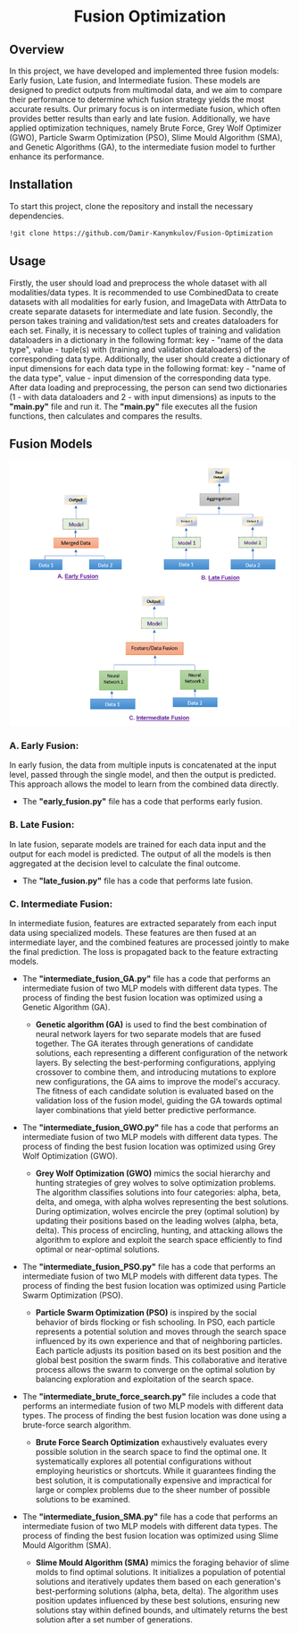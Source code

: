 <h1 align= "center"> Fusion Optimization </h1>

## Overview

In this project, we have developed and implemented three fusion models: Early fusion, Late fusion, and Intermediate fusion. These models are designed to predict outputs from multimodal data, and we aim to compare their performance to determine which fusion strategy yields the most accurate results. Our primary focus is on intermediate fusion, which often provides better results than early and late fusion. Additionally, we have applied optimization techniques, namely Brute Force, Grey Wolf Optimizer (GWO), Particle Swarm Optimization (PSO), Slime Mould Algorithm (SMA), and Genetic Algorithms (GA), to the intermediate fusion model to further enhance its performance.

## Installation

To start this project, clone the repository and install the necessary dependencies.
```bash
!git clone https://github.com/Damir-Kanymkulov/Fusion-Optimization
```

## Usage
Firstly, the user should load and preprocess the whole dataset with all modalities/data types. It is recommended to use CombinedData to create datasets with all modalities for early fusion, and ImageData with AttrData to create separate datasets for intermediate and late fusion. Secondly, the person takes training and validation/test sets and creates dataloaders for each set. Finally, it is necessary to collect tuples of training and validation dataloaders in a dictionary in the following format: key - "name of the data type", value - tuple(s) with (training and validation dataloaders) of the corresponding data type. Additionally, the user should create a dictionary of input dimensions for each data type in the following format: key - "name of the data type", value - input dimension of the corresponding data type.
After data loading and preprocessing, the person can send two dictionaries (1 - with data dataloaders and 2 - with input dimensions) as inputs to the **"main.py"** file and run it. The **"main.py"** file executes all the fusion functions, then calculates and compares the results.

## Fusion Models

![Fusion Diagram](https://github.com/yadavAmru/FusionOptimization/blob/main/Images/Fusion_Diagrams.png)

### A. Early Fusion:
In early fusion, the data from multiple inputs is concatenated at the input level, passed through the single model, and then the output is predicted. This approach allows the model to learn from the combined data directly. 
- The **"early_fusion.py"** file has a code that performs early fusion.

### B. Late Fusion:
In late fusion, separate models are trained for each data input and the output for each model is predicted. The output of all the models is then aggregated at the decision level to calculate the final outcome. 
- The **"late_fusion.py"** file has a code that performs late fusion.

### C. Intermediate Fusion:
In intermediate fusion, features are extracted separately from each input data using specialized models. These features are then fused at an intermediate layer, and the combined features are processed jointly to make the final prediction. The loss is propagated back to the feature extracting models.
- The **"intermediate_fusion_GA.py"** file has a code that performs an intermediate fusion of two MLP models with different data types. The process of finding the best fusion location was optimized using a Genetic Algorithm (GA).
  - **Genetic algorithm (GA)** is used to find the best combination of neural network layers for two separate models that are fused together. The GA iterates through generations of candidate solutions, each representing a different configuration of the network layers. By selecting the best-performing configurations, applying crossover to combine them, and introducing mutations to explore new configurations, the GA aims to improve the model's accuracy. The fitness of each candidate solution is evaluated based on the validation loss of the fusion model, guiding the GA towards optimal layer combinations that yield better predictive performance.
    
- The **"intermediate_fusion_GWO.py"** file has a code that performs an intermediate fusion of two MLP models with different data types. The process of finding the best fusion location was optimized using Grey Wolf Optimization (GWO).
  - **Grey Wolf Optimization (GWO)** mimics the social hierarchy and hunting strategies of grey wolves to solve optimization problems. The algorithm classifies solutions into four categories: alpha, beta, delta, and omega, with alpha wolves representing the best solutions. During optimization, wolves encircle the prey (optimal solution) by updating their positions based on the leading wolves (alpha, beta, delta). This process of encircling, hunting, and attacking allows the algorithm to explore and exploit the search space efficiently to find optimal or near-optimal solutions.
    
- The **"intermediate_fusion_PSO.py"** file has a code that performs an intermediate fusion of two MLP models with different data types. The process of finding the best fusion location was optimized using Particle Swarm Optimization (PSO).
   - **Particle Swarm Optimization (PSO)** is inspired by the social behavior of birds flocking or fish schooling. In PSO, each particle represents a potential solution and moves through the search space influenced by its own experience and that of neighboring particles. Each particle adjusts its position based on its best position and the global best position the swarm finds. This collaborative and iterative process allows the swarm to converge on the optimal solution by balancing exploration and exploitation of the search space.
     
- The **"intermediate_brute_force_search.py"** file includes a code that performs an intermediate fusion of two MLP models with different data types. The process of finding the best fusion location was done using a brute-force search algorithm.
   - **Brute Force Search Optimization** exhaustively evaluates every possible solution in the search space to find the optimal one. It systematically explores all potential configurations without employing heuristics or shortcuts. While it guarantees finding the best solution, it is computationally expensive and impractical for large or complex problems due to the sheer number of possible solutions to be examined.

- The **"intermediate_fusion_SMA.py"** file has a code that performs an intermediate fusion of two MLP models with different data types. The process of finding the best fusion location was optimized using Slime Mould Algorithm (SMA).
   - **Slime Mould Algorithm (SMA)** mimics the foraging behavior of slime molds to find optimal solutions. It initializes a population of potential solutions and iteratively updates them based on each generation's best-performing solutions (alpha, beta, delta). The algorithm uses position updates influenced by these best solutions, ensuring new solutions stay within defined bounds, and ultimately returns the best solution after a set number of generations.
